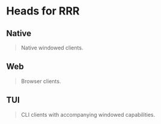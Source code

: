 # Heads for RRR

## Native

> Native windowed clients.

## Web

> Browser clients.

## TUI

> CLI clients with accompanying windowed capabilities.
